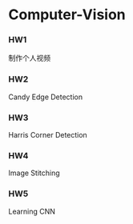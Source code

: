# Computer-Vision
### HW1

制作个人视频

### HW2

Candy Edge Detection

### HW3

Harris Corner Detection

### HW4

Image Stitching

### HW5

Learning CNN